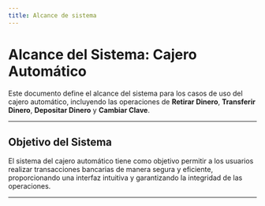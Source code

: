 ```yaml
---
title: Alcance de sistema
---
```


# **Alcance del Sistema: Cajero Automático**

Este documento define el alcance del sistema para los casos de uso del cajero automático, incluyendo las operaciones de **Retirar Dinero**, **Transferir Dinero**, **Depositar Dinero** y **Cambiar Clave**.

---

## **Objetivo del Sistema**
El sistema del cajero automático tiene como objetivo permitir a los usuarios realizar transacciones bancarias de manera segura y eficiente, proporcionando una interfaz intuitiva y garantizando la integridad de las operaciones.

---
